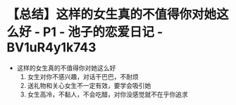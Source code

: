 # 【总结】这样的女生真的不值得你对她这么好 - P1 - 池子的恋爱日记 - BV1uR4y1k743

-   这样的女生真的不值得你对她这么好
    1.  女生对你不感兴趣，对话干巴巴，不耐烦
    2.  送礼物和关心女生不一定有效，要学会吸引她
    3.  女生高冷，不黏人，不会吃醋，对你没感觉就不在乎你追求